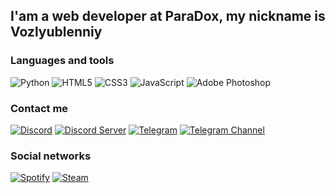 ## I'am a web developer at ParaDox, my nickname is Vozlyublenniy

### Languages and tools
![Python](https://img.shields.io/badge/-Python-090909?style=for-the-badge&logo=python&logoColor=3670A0)
![HTML5](https://img.shields.io/badge/-HTML5-090909?style=for-the-badge&logo=html5&logoColor=%23E34F26)
![CSS3](https://img.shields.io/badge/-CSS3-090909?style=for-the-badge&logo=css3&logoColor=%231572B6)
![JavaScript](https://img.shields.io/badge/-JavaScript-090909?style=for-the-badge&logo=javascript&logoColor=%23F7DF1E)
![Adobe Photoshop](https://img.shields.io/badge/adobe%20photoshop-090909?style=for-the-badge&logo=adobe%20photoshop)

### Contact me
[![Discord](https://img.shields.io/badge/Discord-090909?style=for-the-badge&logo=discord)](https://discordapp.com/users/740109757620420670)
[![Discord Server](https://img.shields.io/badge/ParaDox-49021F?style=for-the-badge&logo=discord&logoColor=C94E6F)](https://discord.gg/paradoxx)
[![Telegram](https://img.shields.io/badge/Telegram-090909?style=for-the-badge&logo=telegram)](https://t.me/overfame)
[![Telegram Channel](https://img.shields.io/badge/TGK_Vozlyublenniy-49021F?style=for-the-badge&logo=telegram&logoColor=C94E6F)](https://t.me/vozlyublenniy)

### Social networks
[![Spotify](https://img.shields.io/badge/Spotify-090909?style=for-the-badge&logo=spotify)](https://open.spotify.com/user/kzb0alorxdg9upcgppji1v196)
[![Steam](https://img.shields.io/badge/steam-090909?style=for-the-badge&logo=steam)](https://steamcommunity.com/id/qwescrtuser)
